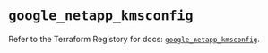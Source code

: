 # `google_netapp_kmsconfig`

Refer to the Terraform Registory for docs: [`google_netapp_kmsconfig`](https://registry.terraform.io/providers/hashicorp/google-beta/5.21.0/docs/resources/google_netapp_kmsconfig).

